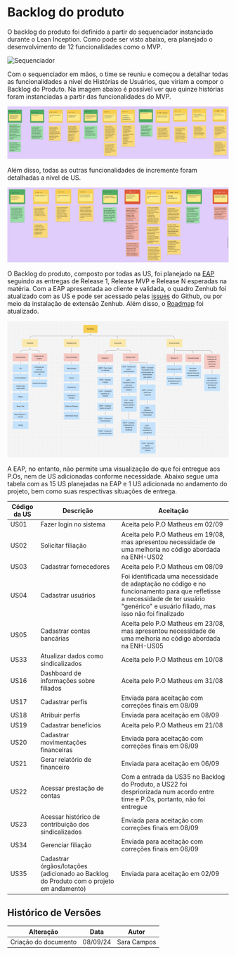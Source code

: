 # Backlog do produto

O backlog do produto foi definido a partir do sequenciador instanciado durante o Lean Inception. Como pode ser visto abaixo, era planejado o desenvolvimento de 12 funcionalidades como o MVP.

![Sequenciador](../assets/sequenciador.png)

Com o sequenciador em mãos, o time se reuniu e começou a detalhar todas as funcionalidades a nível de Histórias de Usuários, que viriam a compor o Backlog do Produto. Na imagem abaixo é possível ver que quinze histórias foram instanciadas a partir das funcionalidades do MVP.

![US](../assets/backlog.png)

Além disso, todas as outras funcionalidades de incremente foram detalhadas a nível de US.

![US incrementais](../assets/usincremento.png)

O Backlog do produto, composto por todas as US, foi planejado na [EAP](../gestao/eap.md) seguindo as entregas de Release 1, Release MVP e Release N esperadas na matéria. Com a EAP apresentada ao cliente e validada, o quadro Zenhub foi atualizado com as US e pode ser acessado pelas [issues](https://github.com/fga-eps-mds/2024.1-SENTINELA-DOC/issues) do Github, ou por meio da instalação de extensão Zenhub. Além disso, o [Roadmap](https://app.zenhub.com/workspaces/sentinela-20241-6600879e9c18ff20971a451a/roadmap) foi atualizado.

![EAP](../assets/eap.png)

A EAP, no entanto, não permite uma visualização do que foi entregue aos P.Os, nem de US adicionadas conforme necessidade. Abaixo segue uma tabela com as 15 US planejadas na EAP e 1 US adicionada no andamento do projeto, bem como suas respectivas situações de entrega.

| Código da US | Descrição                                                                               | Aceitação                                                                                                                                                                             |
| ------------ | --------------------------------------------------------------------------------------- | ------------------------------------------------------------------------------------------------------------------------------------------------------------------------------------- |
| US01         | Fazer login no sistema                                                                  | Aceita pelo P.O Matheus em 02/09                                                                                                                                                      |
| US02         | Solicitar filiação                                                                      | Aceita pelo P.O Matheus em 19/08, mas apresentou necessidade de uma melhoria no código abordada na ENH-US02                                                                           |
| US03         | Cadastrar fornecedores                                                                  | Aceita pelo P.O Matheus em 08/09                                                                                                                                                      |
| US04         | Cadastrar usuários                                                                      | Foi identificada uma necessidade de adaptação no código e no funcionamento para que refletisse a necessidade de ter usuário "genérico" e usuário filiado, mas isso não foi finalizado |
| US05         | Cadastrar contas bancárias                                                              | Aceita pelo P.O Matheus em 23/08, mas apresentou necessidade de uma melhoria no código abordada na ENH-US05                                                                           |
| US33         | Atualizar dados como sindicalizados                                                     | Aceita pelo P.O Matheus em 10/08                                                                                                                                                      |
| US16         | Dashboard de informações sobre filiados                                                 | Aceita pelo P.O Matheus em 31/08                                                                                                                                                      |
| US17         | Cadastrar perfis                                                                        | Enviada para aceitação com correções finais em 08/09                                                                                                                                  |
| US18         | Atribuir perfis                                                                         | Enviada para aceitação em 08/09                                                                                                                                                       |
| US19         | Cadastrar benefícios                                                                    | Aceita pelo P.O Matheus em 21/08                                                                                                                                                      |
| US20         | Cadastrar movimentações financeiras                                                     | Enviada para aceitação com correções finais em 06/09                                                                                                                                  |
| US21         | Gerar relatório de financeiro                                                           | Enviada para aceitação em 06/09                                                                                                                                                       |
| US22         | Acessar prestação de contas                                                             | Com a entrada da US35 no Backlog do Produto, a US22 foi despriorizada num acordo entre time e P.Os, portanto, não foi entregue                                                        |
| US23         | Acessar histórico de contribuição dos sindicalizados                                    | Enviada para aceitação com correções finais em 08/09                                                                                                                                  |
| US34         | Gerenciar filiação                                                                      | Enviada para aceitação com correções finais em 06/09                                                                                                                                  |
| US35         | Cadastrar órgãos/lotações (adicionado ao Backlog do Produto com o projeto em andamento) | Enviada para aceitação em 02/09                                                                                                                                                       |

## Histórico de Versões

| Alteração            | Data     | Autor       |
| -------------------- | -------- | ----------- |
| Criação do documento | 08/09/24 | Sara Campos |
